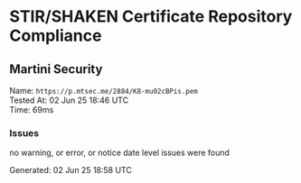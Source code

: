 # STIR/SHAKEN Certificate Repository Compliance

## Martini Security

Name: `https://p.mtsec.me/2884/K8-mu02cBPis.pem`\
Tested At: 02 Jun 25 18:46 UTC\
Time: 69ms

### Issues

no warning, or error, or notice date level issues were found

Generated: 02 Jun 25 18:58 UTC